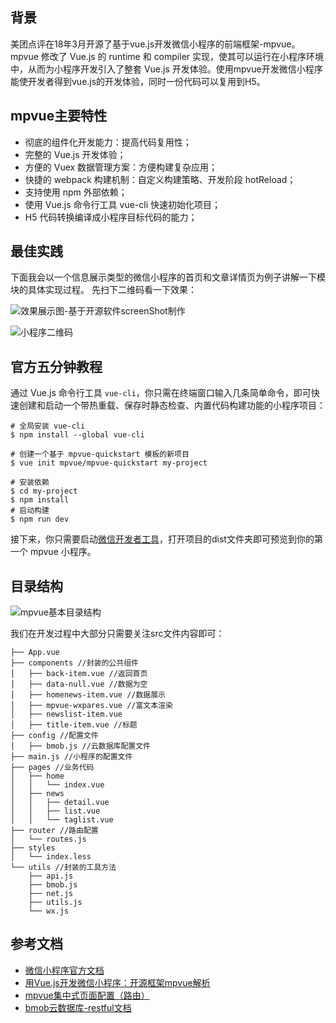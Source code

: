 ## 背景

美团点评在18年3月开源了基于vue.js开发微信小程序的前端框架-mpvue。mpvue 修改了 Vue.js 的 runtime 和 compiler 实现，使其可以运行在小程序环境中，从而为小程序开发引入了整套 Vue.js 开发体验。使用mpvue开发微信小程序能使开发者得到vue.js的开发体验，同时一份代码可以复用到H5。

## mpvue主要特性

- 彻底的组件化开发能力：提高代码复用性；
- 完整的 Vue.js 开发体验；
- 方便的 Vuex 数据管理方案：方便构建复杂应用；
- 快捷的 webpack 构建机制：自定义构建策略、开发阶段 hotReload；
- 支持使用 npm 外部依赖；
- 使用 Vue.js 命令行工具 vue-cli 快速初始化项目；
- H5 代码转换编译成小程序目标代码的能力；

## 最佳实践

下面我会以一个信息展示类型的微信小程序的首页和文章详情页为例子讲解一下模块的具体实现过程。
先扫下二维码看一下效果：

![效果展示图-基于开源软件screenShot制作](https://kung-1252408270.cos.ap-chengdu.myqcloud.com/markdown/20181210165617.png)

![小程序二维码](https://kung-1252408270.cos.ap-chengdu.myqcloud.com/markdown/20181210165446.png)


## 官方五分钟教程

通过 Vue.js 命令行工具 `vue-cli`，你只需在终端窗口输入几条简单命令，即可快速创建和启动一个带热重载、保存时静态检查、内置代码构建功能的小程序项目：

```
# 全局安装 vue-cli
$ npm install --global vue-cli

# 创建一个基于 mpvue-quickstart 模板的新项目
$ vue init mpvue/mpvue-quickstart my-project

# 安装依赖
$ cd my-project
$ npm install
# 启动构建
$ npm run dev
```
接下来，你只需要启动[微信开发者工具](https://mp.weixin.qq.com/debug/wxadoc/dev/quickstart/basic/getting-started.html#%E5%AE%89%E8%A3%85%E5%BC%80%E5%8F%91%E5%B7%A5%E5%85%B7)，打开项目的dist文件夹即可预览到你的第一个 mpvue 小程序。

## 目录结构

![mpvue基本目录结构](https://kung-1252408270.cos.ap-chengdu.myqcloud.com/markdown/20181210171130.png)

我们在开发过程中大部分只需要关注src文件内容即可：

```
├── App.vue
├── components //封装的公共组件
│   ├── back-item.vue //返回首页
│   ├── data-null.vue //数据为空
│   ├── homenews-item.vue //数据展示
│   ├── mpvue-wxpares.vue //富文本渲染
│   ├── newslist-item.vue
│   ├── title-item.vue //标题
├── config //配置文件
│   ├── bmob.js //云数据库配置文件
├── main.js //小程序的配置文件
├── pages //业务代码
│   ├── home
│   │   └── index.vue
│   ├── news
│   │   ├── detail.vue
│   │   ├── list.vue
│   │   └── taglist.vue
├── router //路由配置
│   └── routes.js
├── styles
│   └── index.less
└── utils //封装的工具方法
    ├── api.js
    ├── bmob.js
    ├── net.js
    ├── utils.js
    └── wx.js

```


## 参考文档

- [微信小程序官方文档](https://developers.weixin.qq.com/miniprogram/dev/index.html)
- [用Vue.js开发微信小程序：开源框架mpvue解析](https://tech.meituan.com/mt_mpvue_development_framework.html)
- [mpvue集中式页面配置（路由）](https://github.com/F-loat/mpvue-entry)
- [bmob云数据库-restful文档](http://doc.bmob.cn/data/restful/index.html)